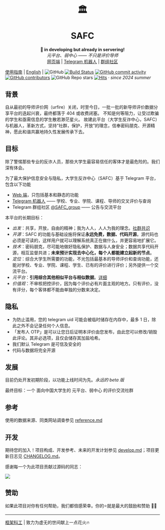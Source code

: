 <div align="center">
  <h1>🏛️</h1>
  <!-- <img width="150" heigth="150" src="./doc/asserts/icon.png"> -->
  <h1>SAFC</h1>
  <b>🧪 in developing but already in servering!</b><br/>
  <i>元平台、弱中心 —— 不只是评价导师</i><br/>
  <!-- <a href="https://t.me/SAFC_bot"><del>Telegram 机器人</del></a> | --> 
  <a href="https://safc-web.vercel.app/">网页端</a> |
  <a href="https://t.me/SAFC_bak_bot">Telegram 机器人</a> |
  <a href="https://t.me/SAFC_group">群组社区</a><br/> 
</div>



[使用指南](doc/usage.md) | [English](doc/README_en.md) | 
![GitHub](https://img.shields.io/github/license/framist/SAFC-bot?style=flat-square)
[![Build Status](https://img.shields.io/github/actions/workflow/status/framist/SAFC-bot/ci.yml?branch=main&style=flat-square)](https://github.com/framist/SAFC-bot/actions)
[![GitHub commit activity](https://img.shields.io/github/commit-activity/m/framist/SAFC-bot?style=flat-square)](https://github.com/framist/SAFC-bot/graphs/commit-activity)
[![GitHub contributors](https://img.shields.io/github/contributors/framist/SAFC-bot?style=flat-square)](https://github.com/framist/SAFC-bot/graphs/contributors)
![GitHub Repo stars](https://img.shields.io/github/stars/framist/SAFC-bot?style=flat-square)
[![Hits](https://hits.seeyoufarm.com/api/count/incr/badge.svg?url=https%3A%2F%2Fframist.github.io%2Fsafc%2F&count_bg=%23E83E8C&title_bg=%23555555&icon=&icon_color=%23E7E7E7&title=views&edge_flat=true)](https://hits.seeyoufarm.com)
 · *since 2024 summer*

## 背景

自从最初的导师评价网（urfire）关闭，时至今日，一批一批的新导师评价数据分享平台的迭起兴衰，最终都落于 404 或收费闭塞。
不知是何等阻力，让受过欺骗的学生和亟需信息的学生散若渺茫星火。
故建此平台（大学生反诈中心，SAFC）与机器人，革新方式，坚持“社群，保护，开放”的理念，信奉密码朋克、开源精神，愿此和谐共赢地持久性发展传承下去。

## 目标

除了警惕那些专业的反诈人员，那些大学生最容易信任的客体才是最危险的。我们深有体会。

为了最大保护信息安全与隐私，大学生反诈中心（SAFC）基于 Telegram 平台，包含以下功能

* [Web 端](doc/usage.md#web-端列表)，只包括基本和静态的功能
* [Telegram 机器人](doc/usage.md#telegram-bot-列表) —— 学校、专业、学院、课程、导师的交叉评价与查询
* Telegram 群组社区 [@SAFC_group](https://t.me/SAFC_group) —— 公告与交流平台

本平台的长期目标：

* _出发_：共享，开放，自由的精神；我为人人，人人为我的理念。[社群共识](doc/community.md)
* _开源_：SAFC 的功能与基础设施将保证**永远免费，数据、代码开源**。源代码也必须是可读的，这样用户就可以理解系统真正在做什么，并更容易地扩展它。
* _技术_：密码朋克，尽可能地做好隐私保护、数据与人身安全；数据共享代码开源，相互监督共进；**未来预计实现去中心化，每个人都能建立起新的节点**。
* _定位_：综合大学生所需要的功能，不光包括最基本的导师评价和查询功能，还能对学校、专业、学院、课程、学生、已有的评价进行评价；另外提供一个交流平台。
* _元平台_：**引用综合其他相似平台与相似数据**。[详细](doc/meta.md)
* _价值观_：不审核把控评价，因为每个评价必有片面主观的地方。只有评价，没有评分，每个客体都不能由单独的分数来决定。

## 隐私

- 为防止滥用，您的 telegram uid 可能会被临时储存在内存中，最多 1 日，除此之外不会记录任何个人信息。
- 「发布人 OTP」是可以让您日后证明本评价由您发布，由此您可以修改/销毁此评论。其非必选项，且仅会储存其加盐哈希。
- 我们默认 Telegram 是可信及安全的
- 代码与数据将完全开源


## 发展

目前仍处开发初期阶段，以功能上线时间为先。*永远的 beta 版*

最终目标：一个 面向中国大学生的 元平台、弱中心 的评价交流社群

## 参考

使用的数据来源、同类网站调查参见 [reference.md](doc/reference.md) 

## 开发

期待您的加入！项目构成、开发参考、未来的开发计划参见 [develop.md](doc/develop.md)；项目更新日志见 [CHANGELOG.md](CHANGELOG.md)。

感谢每一个为此项目贡献过源码的同志：

<a href="https://github.com/framist/SAFC-bot/contributors">
  <img src="https://contrib.rocks/image?repo=framist/SAFC-bot" />
</a>

## 赞助

如果此项目对你有任何帮助，我们都倍感荣幸。你的⭐就是最大的鼓励和赞助 🌟✨

---

[框架科工](https://craft.framist.top/) | 致力为虚无的世间献上一点花火🔥
